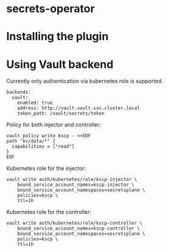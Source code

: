 # secrets-operator


# Installing the plugin



# Using Vault backend

Currently only authentication via kubernetes role is supported.

```
backends:
  vault:
    enabled: true
    address: http://vault.vault.svc.cluster.local
    token_path: /vault/secrets/token
```

Policy for both injector and controller:
```
vault policy write kscp - <<EOF
path "kv/data/*" {
  capabilities = ["read"]
}
EOF
```

Kubernetes role for the injector:
```
vault write auth/kubernetes/role/kscp-injector \
    bound_service_account_names=kscp-injector \
    bound_service_account_namespaces=secretsplane \
    policies=kscp \
    ttl=1h
```

Kubernetes role for the controller:
```
vault write auth/kubernetes/role/kscp-controller \
    bound_service_account_names=kscp-controller \
    bound_service_account_namespaces=secretsplane \
    policies=kscp \
    ttl=1h
```

